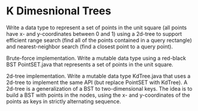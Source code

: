 # K Dimesnional Trees

Write a data type to represent a set of points in the unit square (all points have x- and y-coordinates between 0 and 1) 
using a 2d-tree to support efficient range search (find all of the points contained in a query rectangle) 
and nearest-neighbor search (find a closest point to a query point). 

Brute-force implementation. 
Write a mutable data type using a red-black BST PointSET.java that represents a set of points in the unit square.
   
2d-tree implementation. 
Write a mutable data type KdTree.java that uses a 2d-tree to implement the same API (but replace PointSET with KdTree).
A 2d-tree is a generalization of a BST to two-dimensional keys. The idea is to build a BST with points in the nodes,
using the x- and y-coordinates of the points as keys in strictly alternating sequence.
